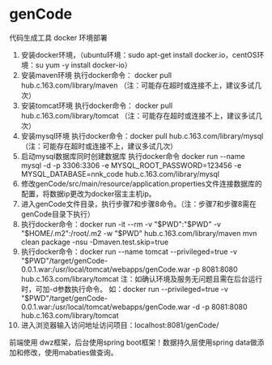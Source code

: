 # genCode
代码生成工具
docker 环境部署
1. 安装docker环境，（ubuntu环境：sudo apt-get install docker.io，centOS环境：su yum -y install docker-io）
2. 安装maven环境 执行docker命令： docker pull hub.c.163.com/library/maven （注：可能存在超时或连接不上，建议多试几次）
3. 安装tomcat环境 执行docker命令： docker pull hub.c.163.com/library/tomcat （注：可能存在超时或连接不上，建议多试几次）
4. 安装mysql环境 执行docker命令：docker pull hub.c.163.com/library/mysql （注：可能存在超时或连接不上，建议多试几次）
5. 启动mysql数据库同时创建数据库 执行docker命令 docker run --name mysql -d -p 3306:3306 -e MYSQL_ROOT_PASSWORD=123456 -e MYSQL_DATABASE=nnk_code hub.c.163.com/library/mysql
6. 修改genCode/src/main/resource/application.properties文件连接数据库的配置，将数据ip更改为docker宿主主机ip。
7. 进入genCode文件目录，执行步骤7和步骤8命令。（注：步骤7和步骤8需在genCode目录下执行）
8. 执行docker命令：docker run -it --rm -v "$PWD":"$PWD" -v "$HOME/.m2":/root/.m2 -w "$PWD" hub.c.163.com/library/maven mvn clean package -nsu -Dmaven.test.skip=true
9. 执行docker命令：docker run --name tomcat --privileged=true -v "$PWD"/target/genCode-0.0.1.war:/usr/local/tomcat/webapps/genCode.war -p 8081:8080 hub.c.163.com/library/tomcat
	注：如确认环境及服务无问题且需在后台运行时，可加-d参数执行命令。
	如：docker run --privileged=true -v "$PWD"/target/genCode-0.0.1.war:/usr/local/tomcat/webapps/genCode.war -d -p 8081:8080 hub.c.163.com/library/tomcat
10. 进入浏览器输入访问地址访问项目：localhost:8081/genCode/


前端使用 dwz框架，后台使用spring boot框架！数据持久层使用spring data做添加和修改，使用mabaties做查询。
